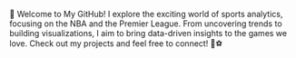 👋 Welcome to My GitHub!
I explore the exciting world of sports analytics, focusing on the NBA and the Premier League. 
From uncovering trends to building visualizations, I aim to bring data-driven insights to the games we love. 
Check out my projects and feel free to connect! 🏀⚽
